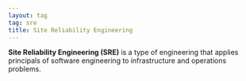 ```yaml
---
layout: tag
tag: sre
title: Site Reliability Engineering 
---
```


**Site Reliability Engineering (SRE)** is a type of engineering that applies principals of software engineering to infrastructure and operations problems.